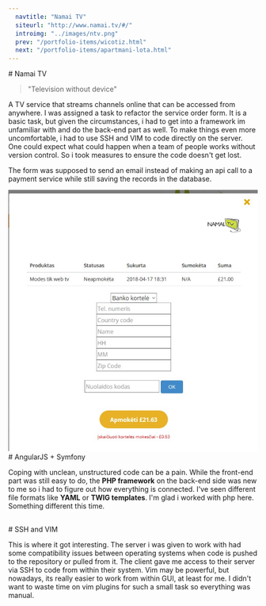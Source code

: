 ```yaml
---
  navtitle: "Namai TV"
  siteurl: "http://www.namai.tv/#/"
  introimg: "../images/ntv.png"
  prev: "/portfolio-items/wicotiz.html"
  next: "/portfolio-items/apartmani-lota.html"
---
```

<div id="introduction" class="anchor"></div>
# Namai TV

> "Television without device"

A TV service that streams channels online that can be accessed from anywhere. I was assigned a task to refactor the service order form. It is a basic task, but given the circumstances, i had to get into a framework im unfamiliar with and do the back-end part as well. To make things even more uncomfortable, i had to use SSH and VIM to code directly on the server. One could expect what could happen when a team of people works without version control. So i took measures to ensure the code doesn't get lost. 

The form was supposed to send an email instead of making an api call to a payment service while still saving the records in the database.

<img src="../images/namai-tv/modal2.jpg" class="img-fluid shadow mt-5 mb-5">
<div id="technologies" class="anchor"></div>
# AngularJS + Symfony

Coping with unclean, unstructured code can be a pain. While the front-end part was still easy to do, the **PHP framework** on the back-end side was new to me so i had to figure out how everything is connected. I've seen different file formats like **YAML** or **TWIG templates**. I'm glad i worked with php here. Something different this time.

## <i class="devicon-angularjs-plain"></i>  <i class="devicon-symfony-original"></i>
<div id="experience" class="anchor"></div>
# SSH and VIM

This is where it got interesting. The server i was given to work with had some compatibility issues between operating systems when code is pushed to the repository or pulled from it. The client gave me access to their server via SSH to code from within their system. Vim may be powerful, but nowadays, its really easier to work from within GUI, at least for me. I didn't want to waste time on vim plugins for such a small task so everything was manual.

##  <i class="devicon-ssh-plain-wordmark"></i> <i class="devicon-vim-plain"></i>

